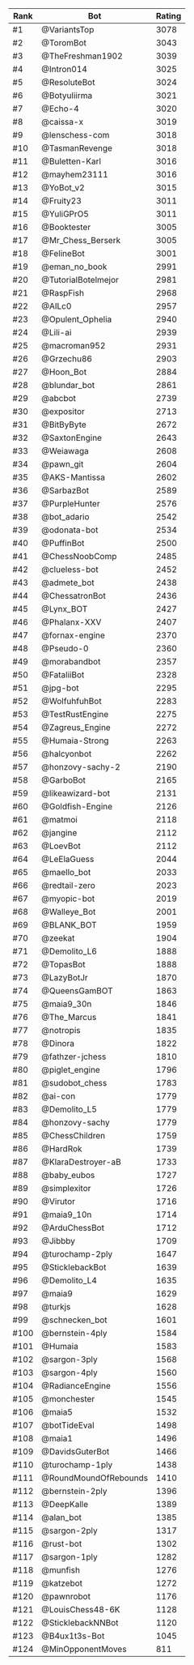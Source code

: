 Rank|Bot|Rating
---|---|---
#1|@VariantsTop|3078
#2|@ToromBot|3043
#3|@TheFreshman1902|3039
#4|@Intron014|3025
#5|@ResoluteBot|3024
#6|@Botyuliirma|3021
#7|@Echo-4|3020
#8|@caissa-x|3019
#9|@lenschess-com|3018
#10|@TasmanRevenge|3018
#11|@Buletten-Karl|3016
#12|@mayhem23111|3016
#13|@YoBot_v2|3015
#14|@Fruity23|3011
#15|@YuliGPrO5|3011
#16|@Booktester|3005
#17|@Mr_Chess_Berserk|3005
#18|@FelineBot|3001
#19|@eman_no_book|2991
#20|@TutorialBotelmejor|2981
#21|@RaspFish|2968
#22|@AILc0|2957
#23|@Opulent_Ophelia|2940
#24|@Lili-ai|2939
#25|@macroman952|2931
#26|@Grzechu86|2903
#27|@Hoon_Bot|2884
#28|@blundar_bot|2861
#29|@abcbot|2739
#30|@expositor|2713
#31|@BitByByte|2672
#32|@SaxtonEngine|2643
#33|@Weiawaga|2608
#34|@pawn_git|2604
#35|@AKS-Mantissa|2602
#36|@SarbazBot|2589
#37|@PurpleHunter|2576
#38|@bot_adario|2542
#39|@odonata-bot|2534
#40|@PuffinBot|2500
#41|@ChessNoobComp|2485
#42|@clueless-bot|2452
#43|@admete_bot|2438
#44|@ChessatronBot|2436
#45|@Lynx_BOT|2427
#46|@Phalanx-XXV|2407
#47|@fornax-engine|2370
#48|@Pseudo-0|2360
#49|@morabandbot|2357
#50|@FataliiBot|2328
#51|@jpg-bot|2295
#52|@WolfuhfuhBot|2283
#53|@TestRustEngine|2275
#54|@Zagreus_Engine|2272
#55|@Humaia-Strong|2263
#56|@halcyonbot|2262
#57|@honzovy-sachy-2|2190
#58|@GarboBot|2165
#59|@likeawizard-bot|2131
#60|@Goldfish-Engine|2126
#61|@matmoi|2118
#62|@jangine|2112
#63|@LoevBot|2112
#64|@LeElaGuess|2044
#65|@maello_bot|2033
#66|@redtail-zero|2023
#67|@myopic-bot|2019
#68|@Walleye_Bot|2001
#69|@BLANK_BOT|1959
#70|@zeekat|1904
#71|@Demolito_L6|1888
#72|@TopasBot|1888
#73|@LazyBotJr|1870
#74|@QueensGamBOT|1863
#75|@maia9_30n|1846
#76|@The_Marcus|1841
#77|@notropis|1835
#78|@Dinora|1822
#79|@fathzer-jchess|1810
#80|@piglet_engine|1796
#81|@sudobot_chess|1783
#82|@ai-con|1779
#83|@Demolito_L5|1779
#84|@honzovy-sachy|1779
#85|@ChessChildren|1759
#86|@HardRok|1739
#87|@KlaraDestroyer-aB|1733
#88|@baby_eubos|1727
#89|@simplexitor|1726
#90|@Virutor|1716
#91|@maia9_10n|1714
#92|@ArduChessBot|1712
#93|@Jibbby|1709
#94|@turochamp-2ply|1647
#95|@SticklebackBot|1639
#96|@Demolito_L4|1635
#97|@maia9|1629
#98|@turkjs|1628
#99|@schnecken_bot|1601
#100|@bernstein-4ply|1584
#101|@Humaia|1583
#102|@sargon-3ply|1568
#103|@sargon-4ply|1560
#104|@RadianceEngine|1556
#105|@monchester|1545
#106|@maia5|1532
#107|@botTideEval|1498
#108|@maia1|1496
#109|@DavidsGuterBot|1466
#110|@turochamp-1ply|1438
#111|@RoundMoundOfRebounds|1410
#112|@bernstein-2ply|1396
#113|@DeepKalle|1389
#114|@alan_bot|1385
#115|@sargon-2ply|1317
#116|@rust-bot|1302
#117|@sargon-1ply|1282
#118|@munfish|1276
#119|@katzebot|1272
#120|@pawnrobot|1176
#121|@LouisChess48-6K|1128
#122|@SticklebackNNBot|1120
#123|@B4ux1t3s-Bot|1045
#124|@MinOpponentMoves|811
